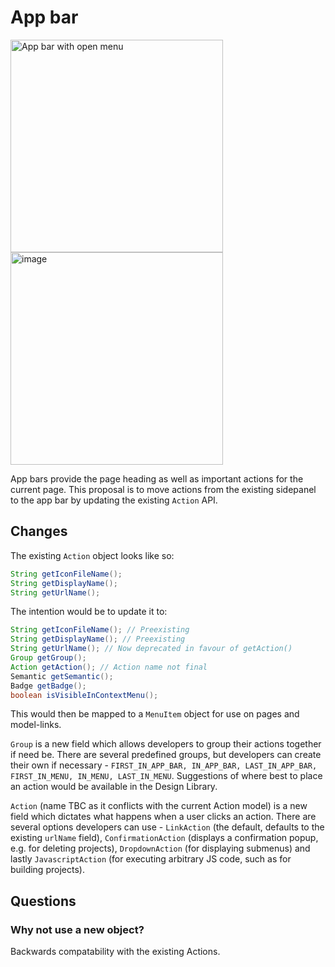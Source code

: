 # App bar

<img width="340" alt="App bar with open menu" src="https://github.com/janfaracik/proposals/assets/43062514/99b93d6e-7631-4025-b4a3-70da8e494814"> <img width="340" alt="image" src="https://github.com/janfaracik/proposals/assets/43062514/e036beb5-16e4-4a3a-bfd1-e81947cf95af">

App bars provide the page heading as well as important actions for the current page. This proposal is to move actions from the existing sidepanel to the app bar by updating the existing `Action` API.

## Changes

The existing `Action` object looks like so:

```java
String getIconFileName();
String getDisplayName();
String getUrlName();
```

The intention would be to update it to:

```java
String getIconFileName(); // Preexisting
String getDisplayName(); // Preexisting
String getUrlName(); // Now deprecated in favour of getAction()
Group getGroup();
Action getAction(); // Action name not final
Semantic getSemantic();
Badge getBadge();
boolean isVisibleInContextMenu();
```

This would then be mapped to a `MenuItem` object for use on pages and model-links.

`Group` is a new field which allows developers to group their actions together if need be. There are several predefined groups, but developers can create their own if necessary - `FIRST_IN_APP_BAR, IN_APP_BAR, LAST_IN_APP_BAR, FIRST_IN_MENU, IN_MENU, LAST_IN_MENU`. Suggestions of where best to place an action would be available in the Design Library.

`Action` (name TBC as it conflicts with the current Action model) is a new field which dictates what happens when a user clicks an action. There are several options developers can use - `LinkAction` (the default, defaults to the existing `urlName` field), `ConfirmationAction` (displays a confirmation popup, e.g. for deleting projects), `DropdownAction` (for displaying submenus) and lastly `JavascriptAction` (for executing arbitrary JS code, such as for building projects).

## Questions

### Why not use a new object?

Backwards compatability with the existing Actions.
